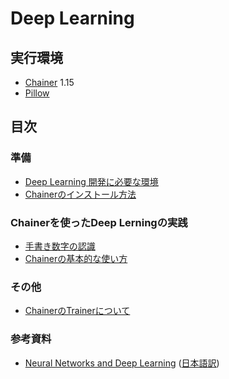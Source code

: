 # Deep Learning

## 実行環境

* [Chainer](http://chainer.org/) 1.15
* [Pillow](http://pillow.readthedocs.io/en/3.0.x/index.html)

## 目次

### 準備

* [Deep Learning 開発に必要な環境](/doc/environment.md)
* [Chainerのインストール方法](/doc/chainer_install.md)

### Chainerを使ったDeep Lerningの実践

* [手書き数字の認識](/doc/mnist.md)
* [Chainerの基本的な使い方](/doc/chainer_basic.md)

### その他

* [ChainerのTrainerについて](/doc/chainer_trainer.md)

### 参考資料

* [Neural Networks and Deep Learning](http://neuralnetworksanddeeplearning.com/) ([日本語訳](http://nnadl-ja.github.io/nnadl_site_ja/index.html))
